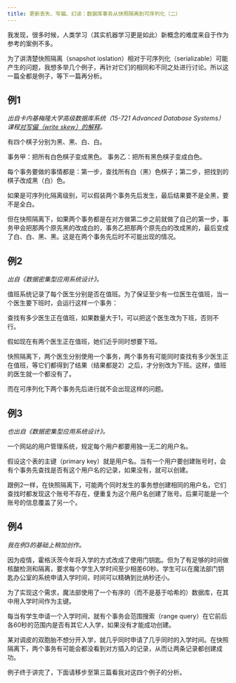 ```yaml
---
title: 更新丢失、写偏、幻读：数据库事务从快照隔离到可序列化（二）
---
```


我发现，很多时候，人类学习（其实机器学习更是如此）新概念的难度来自于作为参考的案例不多。

为了讲清楚快照隔离（snapshot ioslation）相对于可序列化（serializable）可能产生的问题，我想多举几个例子，再针对它们的相同和不同之处进行讨论。所以这一篇全都是例子，等下一篇再分析。


## 例1
*出自卡内基梅隆大学高级数据库系统（15-721 Advanced Database Systems）课程[对写偏（write skew）的解释](https://15721.courses.cs.cmu.edu/spring2020/slides/03-mvcc1.pdf)。*


有四个棋子分别为黑、黑、白、白。

事务甲：把所有白色棋子变成黑色。 
事务乙：把所有黑色棋子变成白色。

每个事务要做的事情都是：第一步，查找所有白（黑）色棋子；第二步，把找到的棋子改成黑（白）色。

如果是可序列化隔离级别，可以假装两个事务先后发生，最后结果要不是全黑，要不是全白。

但在快照隔离下，如果两个事务都是在对方做第二步之前就做了自己的第一步，事务甲会把那两个原先黑的改成白的，事务乙把那两个原先白的改成黑的，最后变成了白、白、黑、黑。这是在两个事务先后时不可能出现的情况。


## 例2
*出自《数据密集型应用系统设计》。*

值班系统记录了每个医生分别是否在值班。为了保证至少有一位医生在值班，当一个医生要下班时，会运行这样一个事务：

查找有多少医生正在值班，如果数量大于1，可以把这个医生改为下班，否则不行。

假如现在有两个医生正在值班，她们近乎同时想要下班。

快照隔离下，两个医生分别使用一个事务，两个事务有可能同时查找有多少医生正在值班，等它们都得到了结果（结果都是2）之后，才分别改为下班。这样，值班的医生就一个都没有了。

而在可序列化下两个事务先后进行就不会出现这样的问题。




## 例3
*也出自《数据密集型应用系统设计》。*

一个网站的用户管理系统，规定每个用户都要用独一无二的用户名。

假设这个表的主键（primary key）就是用户名。当有一个用户要创建账号时，会有个事务先查找是否有这个用户名的记录，如果没有，就可以创建。

跟例2一样，在快照隔离下，可能两个同时发生的事务想创建相同的用户名，它们查找时都发现这个账号不存在，便重复为这个用户名创建了账号。后果可能是一个账号的信息覆盖了另一个。


## 例4
*我在例3的基础上稍加创作。*

因为疫情，霍格沃茨今年将入学的方式改成了使用门钥匙。但为了有足够的时间做核酸检测和隔离，要求每个学生入学时间至少相差60秒。学生可以在魔法部门钥匙办公室的系统申请入学时间，时间可以精确到比纳秒还小。

为了实现这个需求，魔法部使用了一个有序的（而不是基于哈希的）数据库，在其中用入学时间作为主键。

每当有学生申请一个入学时间，就有个事务会范围搜索（range query）在它前后各60秒的范围内是否有其它人入学，如果没有才能成功创建。

某对调皮的双胞胎不想分开入学，就几乎同时申请了几乎同时的入学时间。在快照隔离下，两个事务有可能会都没看到对方插入的记录，从而让两条记录都创建成功。

例子终于讲完了，下面请移步至第三篇看我对这四个例子的分析。
